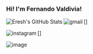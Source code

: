 ### Hi! I'm Fernando Valdivia!

<!--
**FernandoValdivia/FernandoValdivia** is a ✨ _special_ ✨ repository because its `README.md` (this file) appears on your GitHub profile.

Here are some ideas to get you started:

- 🔭 I’m currently working on ...
- 🌱 I’m currently learning ...
- 👯 I’m looking to collaborate on ...
- 🤔 I’m looking for help with ...
- 💬 Ask me about ...
- 📫 How to reach me: ...
- 😄 Pronouns: ...
- ⚡ Fun fact: ...
-->
<img align="left" alt="Eresh's GitHub Stats" src="https://<--Your vercel instance for stats-->/api?username=ereshzealous&show_icons=true&hide_border=true" />

[<img align="left" alt="gmail" src="https://img.shields.io/badge/Gmail-D14836?style=for-the-badge&logo=gmail&logoColor=white" href="" />]

[<img align="left" alt="instagram" src="https://img.shields.io/badge/Instagram-E4405F?style=for-the-badge&logo=instagram&logoColor=white" />]


![image](https://user-images.githubusercontent.com/56139106/120082724-22fda480-c08a-11eb-8668-6236e4c85eb1.png)
